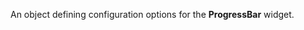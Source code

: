 <!--**
/*-------------------------------------------
    Auto-generated file. Do not modify.
-------------------------------------------

**-->

<!--shortDescription-->
An object defining configuration options for the **ProgressBar** widget.
<!--/shortDescription-->

<!--fullDescription-->

<!--/fullDescription-->